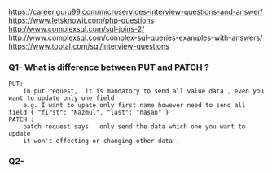 https://career.guru99.com/microservices-interview-questions-and-answer/
https://www.letsknowit.com/php-questions
http://www.complexsql.com/sql-joins-2/
http://www.complexsql.com/complex-sql-queries-examples-with-answers/
https://www.toptal.com/sql/interview-questions



### Q1- What is difference between PUT and PATCH ?
	PUT:
		in put request,  it is mandatory to send all value data , even you want to update only one field
		e.g. I want to upate only first name however need to send all field { "first": "Nazmul", "last": "hasan" } 	
	PATCH :	
		patch request says . only send the data which one you want to update
		it won't effecting or changing other data .


### Q2- 


